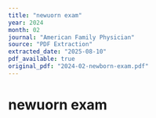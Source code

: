 ```yaml
---
title: "newuorn exam"
year: 2024
month: 02
journal: "American Family Physician"
source: "PDF Extraction"
extracted_date: "2025-08-10"
pdf_available: true
original_pdf: "2024-02-newborn-exam.pdf"
---
```


# newuorn exam

